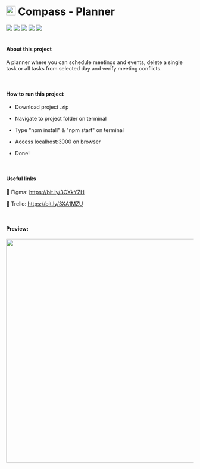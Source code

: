 # <img src="https://logospng.org/download/uol/logo-uol-icon-1024.png" height=25> Compass - Planner

<div>
    <img src="https://img.shields.io/badge/html5-%23E34F26.svg?style=for-the-badge&logo=html5&logoColor=white">
    <img src="https://img.shields.io/badge/css3-%231572B6.svg?style=for-the-badge&logo=css3&logoColor=white">
     <img src="https://img.shields.io/badge/javascript-%23323330.svg?style=for-the-badge&logo=javascript&logoColor=%23F7DF1E">
     <img src="https://img.shields.io/badge/react-%2320232a.svg?style=for-the-badge&logo=react&logoColor=%2361DAFB">
     <img src="https://img.shields.io/badge/React_Router-CA4245?style=for-the-badge&logo=react-router&logoColor=white">
</div>

<br>

#### About this project

A planner where you can schedule meetings and events, delete a single task or all tasks from selected day and verify meeting conflicts.

<br>

#### How to run this project

* Download project .zip

* Navigate to project folder on terminal

* Type "npm install" & "npm start" on terminal

* Access localhost:3000 on browser

* Done!

<br>

#### Useful links

🔗 Figma: https://bit.ly/3CXkYZH

🔗 Trello: https://bit.ly/3XA1MZU


<br>

#### Preview:

<p align="center">
  <img width="600" src="https://user-images.githubusercontent.com/71787801/219946629-3c80e4af-4b49-4a30-85e6-7b0f95107ea1.gif">
</p>

